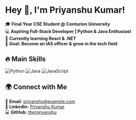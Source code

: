 # Hey 👋, I'm Priyanshu Kumar!  

🎓 **Final Year CSE Student @ Centurion University**  
💻 **Aspiring Full-Stack Developer | Python & Java Enthusiast**  
🚀 **Currently learning React & .NET**  
🎯 **Goal: Become an IAS officer & grow in the tech field**  

## 🔥 Main Skills  
![Python](https://img.shields.io/badge/Python-3776AB?style=for-the-badge&logo=python&logoColor=white)
![Java](https://img.shields.io/badge/Java-007396?style=for-the-badge&logo=java&logoColor=white)
![JavaScript](https://img.shields.io/badge/JavaScript-F7DF1E?style=for-the-badge&logo=javascript&logoColor=black)

## 🌍 Connect with Me  
📧 **Email:** [priyanshu@example.com](mailto:priyanshu@example.com)  
🔗 **LinkedIn:** [Priyanshu Kumar](https://www.linkedin.com/in/priyanshu70/)  
💻 **GitHub:** [therpriyanshu](https://github.com/therpriyanshu)  
